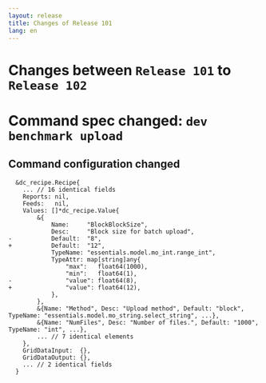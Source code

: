 ```yaml
---
layout: release
title: Changes of Release 101
lang: en
---
```


# Changes between `Release 101` to `Release 102`

# Command spec changed: `dev benchmark upload`



## Command configuration changed


```
  &dc_recipe.Recipe{
  	... // 16 identical fields
  	Reports: nil,
  	Feeds:   nil,
  	Values: []*dc_recipe.Value{
  		&{
  			Name:     "BlockBlockSize",
  			Desc:     "Block size for batch upload",
- 			Default:  "8",
+ 			Default:  "12",
  			TypeName: "essentials.model.mo_int.range_int",
  			TypeAttr: map[string]any{
  				"max":   float64(1000),
  				"min":   float64(1),
- 				"value": float64(8),
+ 				"value": float64(12),
  			},
  		},
  		&{Name: "Method", Desc: "Upload method", Default: "block", TypeName: "essentials.model.mo_string.select_string", ...},
  		&{Name: "NumFiles", Desc: "Number of files.", Default: "1000", TypeName: "int", ...},
  		... // 7 identical elements
  	},
  	GridDataInput:  {},
  	GridDataOutput: {},
  	... // 2 identical fields
  }
```
